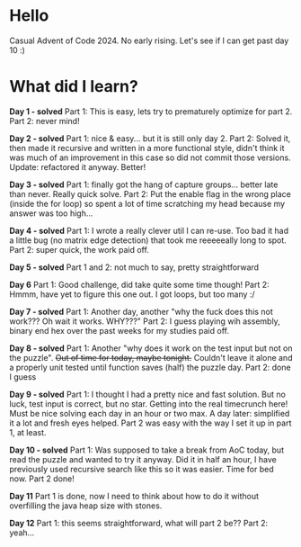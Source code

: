# Hello

Casual Advent of Code 2024. No early rising. Let's see if I can get past day 10 :)

# What did I learn?

**Day 1 - solved**
Part 1: This is easy, lets try to prematurely optimize for part 2. Part 2: never mind!

**Day 2 - solved**
Part 1: nice & easy... but it is still only day 2. Part 2: Solved it, then made it recursive and written in a more
functional style, didn't think it was much of an improvement in this case so did not commit those versions. Update:
refactored it anyway. Better!

**Day 3 - solved**
Part 1: finally got the hang of capture groups... better late than never. Really quick solve. Part 2: Put the enable
flag in the wrong place (inside the for loop) so spent a lot of time scratching my head because my answer was too
high...

**Day 4 - solved**
Part 1: I wrote a really clever util I can re-use. Too bad it had a little bug (no matrix edge detection) that took me
reeeeeally long to spot. Part 2: super quick, the work paid off.

**Day 5 - solved**
Part 1 and 2: not much to say, pretty straightforward

**Day 6**
Part 1: Good challenge, did take quite some time though! Part 2: Hmmm, have yet to figure this one out. I got loops, but
too many :/

**Day 7 - solved**
Part 1: Another day, another "why the fuck does this not work??? Oh wait it works. WHY???" Part 2: I guess playing wih
assembly, binary end hex over the past weeks for my studies paid off.

**Day 8 - solved**
Part 1: Another "why does it work on the test input but not on the puzzle". ~~Out of time for today, maybe tonight.~~
Couldn't leave it alone and a properly unit tested until function saves (half) the puzzle day. Part 2: done I guess

**Day 9 - solved**
Part 1: I thought I had a pretty nice and fast solution. But no luck, test input is correct, but no star. Getting into
the real timecrunch here! Must be nice solving each day in an hour or two max. A day later: simplified it a lot and
fresh eyes helped. Part 2 was easy with the way I set it up in part 1, at least.

**Day 10 - solved**
Part 1: Was supposed to take a break from AoC today, but read the puzzle and wanted to try it anyway. Did it in half an
hour, I have previously used recursive search like this so it was easier. Time for bed now. Part 2 done!

**Day 11**
Part 1 is done, now I need to think about how to do it without overfilling the java heap size with stones. 

**Day 12**
Part 1: this seems straightforward, what will part 2 be?? Part 2: yeah...